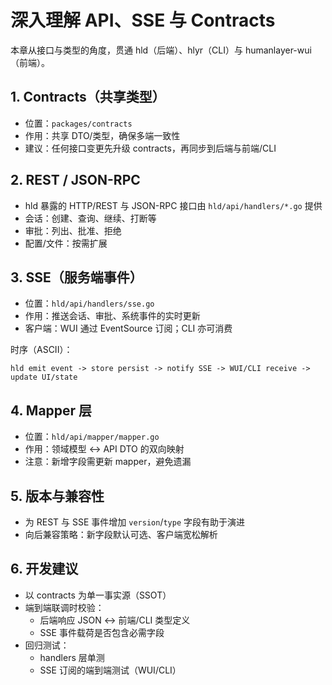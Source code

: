 # 深入理解 API、SSE 与 Contracts

本章从接口与类型的角度，贯通 hld（后端）、hlyr（CLI）与 humanlayer-wui（前端）。

## 1. Contracts（共享类型）
- 位置：`packages/contracts`
- 作用：共享 DTO/类型，确保多端一致性
- 建议：任何接口变更先升级 contracts，再同步到后端与前端/CLI

## 2. REST / JSON-RPC
- hld 暴露的 HTTP/REST 与 JSON-RPC 接口由 `hld/api/handlers/*.go` 提供
- 会话：创建、查询、继续、打断等
- 审批：列出、批准、拒绝
- 配置/文件：按需扩展

## 3. SSE（服务端事件）
- 位置：`hld/api/handlers/sse.go`
- 作用：推送会话、审批、系统事件的实时更新
- 客户端：WUI 通过 EventSource 订阅；CLI 亦可消费

时序（ASCII）：
```
hld emit event -> store persist -> notify SSE -> WUI/CLI receive -> update UI/state
```

## 4. Mapper 层
- 位置：`hld/api/mapper/mapper.go`
- 作用：领域模型 ↔ API DTO 的双向映射
- 注意：新增字段需更新 mapper，避免遗漏

## 5. 版本与兼容性
- 为 REST 与 SSE 事件增加 `version`/`type` 字段有助于演进
- 向后兼容策略：新字段默认可选、客户端宽松解析

## 6. 开发建议
- 以 contracts 为单一事实源（SSOT）
- 端到端联调时校验：
  - 后端响应 JSON ↔ 前端/CLI 类型定义
  - SSE 事件载荷是否包含必需字段
- 回归测试：
  - handlers 层单测
  - SSE 订阅的端到端测试（WUI/CLI）
